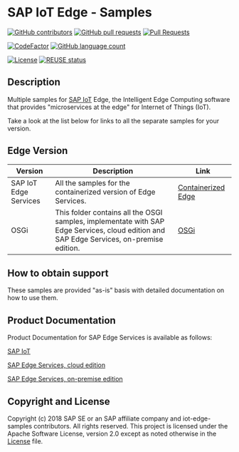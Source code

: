 # SAP IoT Edge -  Samples
[![GitHub contributors](https://img.shields.io/github/contributors-anon/SAP-Samples/iot-edge-samples)](https://github.com/SAP-samples/iot-edge-samples/graphs/contributors)
[![GitHub pull requests](https://img.shields.io/github/issues-pr-raw/SAP-Samples/iot-edge-samples)](https://github.com/SAP-samples/iot-edge-samples/pulls?q=is%3Aopen+is%3Apr)
[![Pull Requests](https://img.shields.io/github/issues-pr-closed-raw/SAP-Samples/iot-edge-samples)](https://github.com/SAP-samples/iot-edge-samples/pulls?q=is%3Apr+is%3Aclosed)

[![CodeFactor](https://www.codefactor.io/repository/github/sap-samples/iot-edge-samples/badge/main)](https://www.codefactor.io/repository/github/sap-samples/iot-edge-samples/overview/main)
[![GitHub language count](https://img.shields.io/github/languages/count/SAP-Samples/iot-edge-samples)](https://github.com/SAP-samples/iot-edge-samples)

[![License](https://img.shields.io/badge/License-Apache%202.0-blue.svg)](https://opensource.org/licenses/Apache-2.0)
[![REUSE status](https://api.reuse.software/badge/github.com/SAP-samples/iot-edge-samples)](https://api.reuse.software/info/github.com/SAP-samples/iot-edge-samples)

## Description

Multiple samples for [SAP IoT](https://www.sap.com/products/iot-data-services.html) Edge, the Intelligent Edge Computing software that provides "microservices at the edge" for Internet of Things (IoT).

Take a look at the list below for links to all the separate samples for your version.


## Edge Version

| Version      | Description      | Link          |
| ------------- | ------------- | ------------- |
| SAP IoT Edge Services | All the samples for the containerized version of Edge Services. | [Containerized Edge](https://github.com/SAP-samples/iot-edge-samples/tree/main/IoT_Edge)  |
| OSGi | This folder contains all the OSGI samples, implementate with SAP Edge Services, cloud edition and SAP Edge Services, on-premise edition. | [OSGi](https://github.com/SAP-samples/iot-edge-samples/tree/main/OSGI)  |


## How to obtain support

These samples are provided "as-is" basis with detailed documentation on how to use them.


## Product Documentation

Product Documentation for SAP Edge Services is available as follows:

[SAP IoT](https://help.sap.com/viewer/p/SAP_IoT)

[SAP Edge Services, cloud edition](https://help.sap.com/viewer/p/EDGE_SERVICES)

[SAP Edge Services, on-premise edition](https://help.sap.com/viewer/p/SAP_EDGE_SERVICES_OP)


## Copyright and License

Copyright (c) 2018 SAP SE or an SAP affiliate company and iot-edge-samples contributors. All rights reserved. This project is licensed under the Apache Software License, version 2.0 except as noted otherwise in the [License](LICENSE) file.
